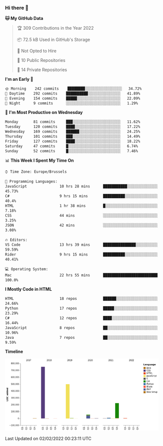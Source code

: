 ### Hi there 👋

<!--START_SECTION:waka-->
**🐱 My GitHub Data** 

> 🏆 309 Contributions in the Year 2022
 > 
> 📦 72.5 kB Used in GitHub's Storage 
 > 
> 🚫 Not Opted to Hire
 > 
> 📜 10 Public Repositories 
 > 
> 🔑 14 Private Repositories  
 > 
**I'm an Early 🐤** 

```text
🌞 Morning    242 commits    ████████░░░░░░░░░░░░░░░░░   34.72% 
🌆 Daytime    292 commits    ██████████░░░░░░░░░░░░░░░   41.89% 
🌃 Evening    154 commits    █████░░░░░░░░░░░░░░░░░░░░   22.09% 
🌙 Night      9 commits      ░░░░░░░░░░░░░░░░░░░░░░░░░   1.29%

```
📅 **I'm Most Productive on Wednesday** 

```text
Monday       81 commits     ███░░░░░░░░░░░░░░░░░░░░░░   11.62% 
Tuesday      120 commits    ████░░░░░░░░░░░░░░░░░░░░░   17.22% 
Wednesday    169 commits    ██████░░░░░░░░░░░░░░░░░░░   24.25% 
Thursday     101 commits    ███░░░░░░░░░░░░░░░░░░░░░░   14.49% 
Friday       127 commits    ████░░░░░░░░░░░░░░░░░░░░░   18.22% 
Saturday     47 commits     █░░░░░░░░░░░░░░░░░░░░░░░░   6.74% 
Sunday       52 commits     █░░░░░░░░░░░░░░░░░░░░░░░░   7.46%

```


📊 **This Week I Spent My Time On** 

```text
⌚︎ Time Zone: Europe/Brussels

💬 Programming Languages: 
JavaScript               10 hrs 28 mins      ███████████░░░░░░░░░░░░░░   45.73% 
C#                       9 hrs 15 mins       ██████████░░░░░░░░░░░░░░░   40.4% 
HTML                     1 hr 38 mins        █░░░░░░░░░░░░░░░░░░░░░░░░   7.18% 
CSS                      44 mins             ░░░░░░░░░░░░░░░░░░░░░░░░░   3.25% 
JSON                     42 mins             ░░░░░░░░░░░░░░░░░░░░░░░░░   3.08%

🔥 Editors: 
VS Code                  13 hrs 39 mins      ███████████████░░░░░░░░░░   59.59% 
Rider                    9 hrs 15 mins       ██████████░░░░░░░░░░░░░░░   40.41%

💻 Operating System: 
Mac                      22 hrs 55 mins      █████████████████████████   100.0%

```

**I Mostly Code in HTML** 

```text
HTML                     18 repos            ██████░░░░░░░░░░░░░░░░░░░   24.66% 
Python                   17 repos            █████░░░░░░░░░░░░░░░░░░░░   23.29% 
C#                       12 repos            ████░░░░░░░░░░░░░░░░░░░░░   16.44% 
JavaScript               8 repos             ██░░░░░░░░░░░░░░░░░░░░░░░   10.96% 
Java                     7 repos             ██░░░░░░░░░░░░░░░░░░░░░░░   9.59%

```


**Timeline**

![Chart not found](https://raw.githubusercontent.com/guillaumedeplancke/guillaumedeplancke/main/charts/bar_graph.png) 


 Last Updated on 02/02/2022 00:23:11 UTC
<!--END_SECTION:waka-->
